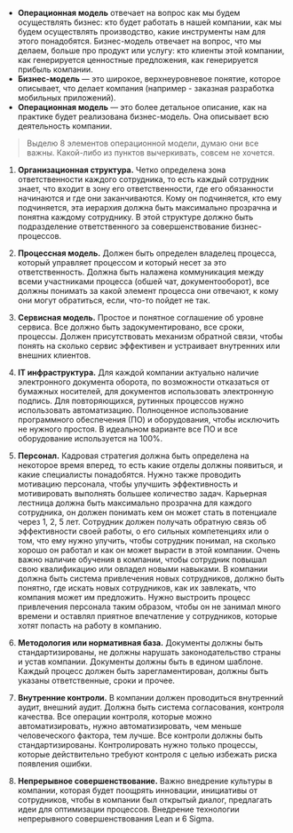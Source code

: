 - **Операционная модель** отвечает на вопрос как мы будем осуществлять бизнес: кто будет работать в нашей компании, как мы будем осуществлять производство, какие инструменты нам для этого понадобятся. Бизнес-модель отвечает на вопрос, что мы делаем, больше про продукт или услугу: кто клиенты этой компании, как генерируется ценностные предложения, как генерируется прибыль компании.
- **Бизнес-модель** — это широкое, верхнеуровневое понятие, которое описывает, что делает компания (например - заказная разработка мобильных приложений).
- **Операционная модель** — это более детальное описание, как на практике будет реализована бизнес-модель. Она описывает всю деятельность компании.



>Выделю 8 элементов операционной модели, думаю они все важны. Какой-либо из пунктов вычеркивать, совсем не хочется. 

1.	**Организационная структура.** Четко определена зона ответственности каждого сотрудника, то есть каждый сотрудник знает, что входит в зону его ответственности, где его обязанности начинаются и где они заканчиваются. Кому он подчиняется, кто ему подчиняется, эта иерархия должна быть максимально прозрачна и понятна каждому сотруднику. В этой структуре должно быть подразделение ответственного за совершенствование бизнес-процессов.

2.	**Процессная модель.** Должен быть определен владелец процесса, который управляет процессом и который несет за это ответственность. Должна быть налажена коммуникация между всеми участниками процесса (обшей чат, документооборот), все должны понимать за какой элемент процесса они отвечают, к кому они могут обратиться, если, что-то пойдет не так. 

3.	**Сервисная модель.** Простое и понятное соглашение об уровне сервиса. Все должно быть задокументировано, все сроки, процессы. Должен присутствовать механизм обратной связи, чтобы понять на сколько сервис эффективен и устраивает внутренних или внешних клиентов.

4.	**IT инфраструктура.** Для каждой компании актуально наличие электронного документа оборота, по возможности отказаться от бумажных носителей, для документов использовать электронную подпись. Для повторяющихся, рутинных процессов нужно использовать автоматизацию. Полноценное использование программного обеспечения (ПО) и оборудования, чтобы исключить не нужного простоя. В идеальном варианте все ПО и все оборудование используется на 100%.

5.	**Персонал.**  Кадровая стратегия должна быть определена на некоторое время вперед, то есть какие отделы должны появиться, и какие специалисты понадобятся.  Нужно также проводить мотивацию персонала, чтобы улучшить эффективность и мотивировать выполнять большее количество задач. Карьерная лестница должна быть максимально прозрачна для каждого сотрудника, он должен понимать кем он может стать в потенциале через 1, 2, 5 лет. Сотрудник должен получать обратную связь об эффективности своей работы, о его сильных компетенциях или о том, что ему нужно улучить, чтобы сотрудник понимал, на сколько хорошо он работал и как он может вырасти в этой компании. Очень важно наличие обучения в компании, чтобы сотрудник повышал свою квалификацию или овладел новыми навыками. В компании должна быть система привлечения новых сотрудников, должно быть понятно, где искать новых сотрудников, как их завлекать, что компания может им предложить. Нужно выстроить процесс привлечения персонала таким образом, чтобы он не занимал много времени и оставлял приятное впечатление у сотрудников, которые хотят попасть на работу в компанию.

6.	**Методология или нормативная база.** Документы должны быть стандартизированы, не должны нарушать законодательство страны и устав компании. Документы должны быть в едином шаблоне. Каждый процесс должен быть зарегламентирован, должны быть указаны ответственные, сроки и прочее.

7.	**Внутренние контроли.** В компании должен проводиться внутренний аудит, внешний аудит. Должна быть система согласования, контроля качества. Все операции контроля, которые можно автоматизировать, нужно автоматизировать, чем меньше человеческого фактора, тем лучше. Все контроли должны быть стандартизированы. Контролировать нужно только процессы, которые действительно требуют контроля с целью избежать риска появления ошибки.

8.	**Непрерывное совершенствование.** Важно внедрение культуры в компании, которая будет поощрять инновации, инициативы от сотрудников, чтобы в компании был открытый диалог, предлагать идеи для оптимизации процессов. Внедрение технологии непрерывного совершенствования Lean и 6 Sigma.
